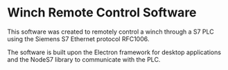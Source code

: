 # Winch Remote Control Software
This software was created to remotely control a winch through a S7 PLC using the Siemens S7 Ethernet protocol RFC1006.  

The software is built upon the Electron framework for desktop applications and the NodeS7 library to communicate with the PLC.
